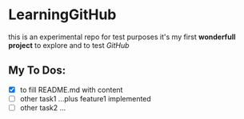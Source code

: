 # LearningGitHub
this is an experimental repo for test purposes
it's my first **wonderfull project** to explore and to test *GitHub*

## My To Dos:
- [x] to fill README.md with content
- [ ] other task1 ...plus feature1 implemented
- [ ] other task2 ...
